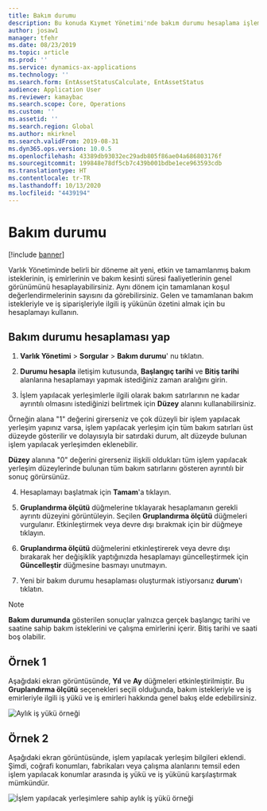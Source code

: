 ```yaml
---
title: Bakım durumu
description: Bu konuda Kıymet Yönetimi'nde bakım durumu hesaplama işlemi açıklanmaktadır.
author: josaw1
manager: tfehr
ms.date: 08/23/2019
ms.topic: article
ms.prod: ''
ms.service: dynamics-ax-applications
ms.technology: ''
ms.search.form: EntAssetStatusCalculate, EntAssetStatus
audience: Application User
ms.reviewer: kamaybac
ms.search.scope: Core, Operations
ms.custom: ''
ms.assetid: ''
ms.search.region: Global
ms.author: mkirknel
ms.search.validFrom: 2019-08-31
ms.dyn365.ops.version: 10.0.5
ms.openlocfilehash: 43389db93032ec29adb805f86ae04a686803176f
ms.sourcegitcommit: 199848e78df5cb7c439b001bdbe1ece963593cdb
ms.translationtype: HT
ms.contentlocale: tr-TR
ms.lasthandoff: 10/13/2020
ms.locfileid: "4439194"
---
```

# <a name="maintenance-status"></a>Bakım durumu

[!include [banner](../../includes/banner.md)]

 

Varlık Yönetiminde belirli bir döneme ait yeni, etkin ve tamamlanmış bakım isteklerinin, iş emirlerinin ve bakım kesinti süresi faaliyetlerinin genel görünümünü hesaplayabilirsiniz. Aynı dönem için tamamlanan koşul değerlendirmelerinin sayısını da görebilirsiniz. Gelen ve tamamlanan bakım istekleriyle ve iş siparişleriyle ilgili iş yükünün özetini almak için bu hesaplamayı kullanın.

## <a name="make-a-maintenance-status-calculation"></a>Bakım durumu hesaplaması yap

1. **Varlık Yönetimi** > **Sorgular** > **Bakım durumu**' nu tıklatın.

2. **Durumu hesapla** iletişim kutusunda, **Başlangıç tarihi** ve **Bitiş tarihi** alanlarına hesaplamayı yapmak istediğiniz zaman aralığını girin.

3. İşlem yapılacak yerleşimlerle ilgili olarak bakım satırlarının ne kadar ayrıntılı olmasını istediğinizi belirtmek için **Düzey** alanını kullanabilirsiniz. 

  Örneğin alana "1" değerini girerseniz ve çok düzeyli bir işlem yapılacak yerleşim yapınız varsa, işlem yapılacak yerleşim için tüm bakım satırları üst düzeyde gösterilir ve dolayısıyla bir satırdaki durum, alt düzeyde bulunan işlem yapılacak yerleşimden eklenebilir. 
  
  **Düzey** alanına "0" değerini girerseniz ilişkili oldukları tüm işlem yapılacak yerleşim düzeylerinde bulunan tüm bakım satırlarını gösteren ayrıntılı bir sonuç görürsünüz.

4. Hesaplamayı başlatmak için **Tamam**'a tıklayın.

5. **Gruplandırma ölçütü** düğmelerine tıklayarak hesaplamanın gerekli ayrıntı düzeyini görüntüleyin. Seçilen **Gruplandırma ölçütü** düğmeleri vurgulanır. Etkinleştirmek veya devre dışı bırakmak için bir düğmeye tıklayın.

6. **Gruplandırma ölçütü** düğmelerini etkinleştirerek veya devre dışı bırakarak her değişiklik yaptığınızda hesaplamayı güncelleştirmek için **Güncelleştir** düğmesine basmayı unutmayın.

7. Yeni bir bakım durumu hesaplaması oluşturmak istiyorsanız **durum**'ı tıklatın.

>[!NOTE]
>**Bakım durumunda** gösterilen sonuçlar yalnızca gerçek başlangıç tarihi ve saatine sahip bakım isteklerini ve çalışma emirlerini içerir. Bitiş tarihi ve saati boş olabilir.

## <a name="example-1"></a>Örnek 1

Aşağıdaki ekran görüntüsünde, **Yıl** ve **Ay** düğmeleri etkinleştirilmiştir. Bu **Gruplandırma ölçütü** seçenekleri seçili olduğunda, bakım istekleriyle ve iş emirleriyle ilgili iş yükü ve iş emirleri hakkında genel bakış elde edebilirsiniz. 

![Aylık iş yükü örneği](media/13-controlling-and-reporting.png)

## <a name="example-2"></a>Örnek 2

Aşağıdaki ekran görüntüsünde, işlem yapılacak yerleşim bilgileri eklendi. Şimdi, coğrafi konumları, fabrikaları veya çalışma alanlarını temsil eden işlem yapılacak konumlar arasında iş yükü ve iş yükünü karşılaştırmak mümkündür. 

![İşlem yapılacak yerleşimlere sahip aylık iş yükü örneği](media/14-controlling-and-reporting.png)

